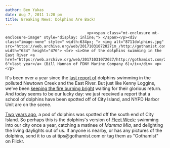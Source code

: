 ```yaml
---
author: Ben Yakas
date: Aug 7, 2011 1:20 pm
title: Breaking News: Dolphins Are Back!
---
```


	
										<p><span class="mt-enclosure mt-enclosure-image" style="display: inline;"> </span></p><div class="image-none" style=" width:634px; "> <img alt="8711dolphins.jpg" src="https://web.archive.org/web/20171031072027im_/http://gothamist.com/attachments/byakas/8711dolphins.jpg" width="634" height="476"> <br> <i>One of the dolphins swimming in the East River <a href="https://web.archive.org/web/20171031072027/http://gothamist.com/2010/03/05/d.php#photo-6">last year</a> (Bill Hannan of FDNY Marine Company 6)</i></div> <p></p>

<p>It&apos;s been over a year since the <a href="https://web.archive.org/web/20171031072027/http://gothamist.com/2010/03/05/d.php#photo-6">last report of</a> dolphins swimming in the polluted Newtown Creek and the East River. But just like Kenny Loggins, we&apos;ve been <a href="https://web.archive.org/web/20171031072027/http://www.youtube.com/watch?v=zPSA3dZO13s">keeping the fire burning bright</a> waiting for their glorious return. And today seems to be our lucky day: we just received a report that a school of dolphins have been spotted off of City Island, and NYPD Harbor Unit are on the scene. </p>

<p><a href="https://web.archive.org/web/20171031072027/http://gothamist.com/2009/06/29/dolphins_visit_new_york_waters.php">Two years ago</a>, a pod of dolphins was spotted off the south end of City Island. So perhaps this is the dolphins&apos;s version of <a href="https://web.archive.org/web/20171031072027/http://gothamist.com/tags/fleetweek">Fleet Week</a>: swimming into our city once a year, catching a matinee of <em>Mamma Mia</em>, and delighting the living daylights out of us. If anyone is nearby, or has any pictures of the dolphins, send it to us at tips@gothamist.com or tag them as &quot;Gothamist&quot; on Flickr. </p>					
										
									
				